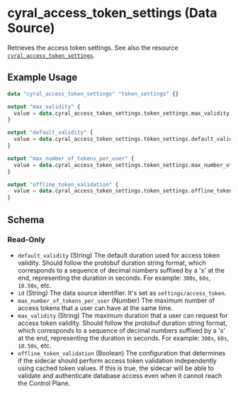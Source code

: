 # cyral_access_token_settings (Data Source)

Retrieves the access token settings. See also the resource [`cyral_access_token_settings`](../resources/access_token_settings.md).

## Example Usage

```terraform
data "cyral_access_token_settings" "token_settings" {}

output "max_validity" {
  value = data.cyral_access_token_settings.token_settings.max_validity
}

output "default_validity" {
  value = data.cyral_access_token_settings.token_settings.default_validity
}

output "max_number_of_tokens_per_user" {
  value = data.cyral_access_token_settings.token_settings.max_number_of_tokens_per_user
}

output "offline_token_validation" {
  value = data.cyral_access_token_settings.token_settings.offline_token_validation
}
```

<!-- schema generated by tfplugindocs -->

## Schema

### Read-Only

- `default_validity` (String) The default duration used for access token validity. Should follow the protobuf duration string format, which corresponds to a sequence of decimal numbers suffixed by a 's' at the end, representing the duration in seconds. For example: `300s`, `60s`, `10.50s`, etc.
- `id` (String) The data source identifier. It's set as `settings/access_token`.
- `max_number_of_tokens_per_user` (Number) The maximum number of access tokens that a user can have at the same time.
- `max_validity` (String) The maximum duration that a user can request for access token validity. Should follow the protobuf duration string format, which corresponds to a sequence of decimal numbers suffixed by a 's' at the end, representing the duration in seconds. For example: `300s`, `60s`, `10.50s`, etc.
- `offline_token_validation` (Boolean) The configuration that determines if the sidecar should perform access token validation independently using cached token values. If this is true, the sidecar will be able to validate and authenticate database access even when it cannot reach the Control Plane.
